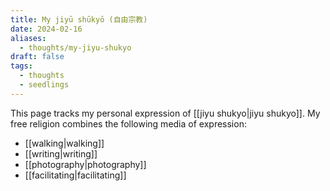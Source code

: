 ```yaml
---
title: My jiyū shūkyō (自由宗教)
date: 2024-02-16
aliases:
  - thoughts/my-jiyu-shukyo
draft: false
tags:
  - thoughts
  - seedlings
---
```

This page tracks my personal expression of [[jiyu shukyo|jiyu shukyo]]. My free religion combines the following media of expression:
- [[walking|walking]]
- [[writing|writing]]
- [[photography|photography]]
- [[facilitating|facilitating]]